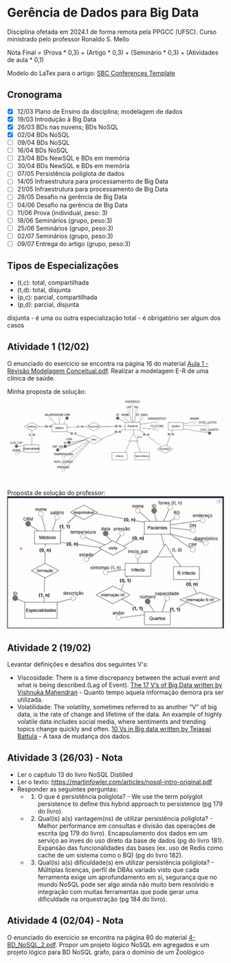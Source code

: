 # Gerência de Dados para Big Data

Disciplina ofetada em 2024.1 de forma remota pela PPGCC (UFSC). Curso ministrado pelo professor Ronaldo S. Mello

Nota Final = (Prova * 0,3) + (Artigo * 0,3) + (Seminário * 0,3) + (Atividades de aula * 0,1)

Modelo do LaTex para o artigo: [SBC Conferences Template](https://pt.overleaf.com/latex/templates/sbc-conferences-template/blbxwjwzdngr)

## Cronograma

* [X] 12/03 Plano de Ensino da disciplina; modelagem de dados
* [X] 19/03 Introdução à Big Data
* [X] 26/03 BDs nas nuvens; BDs NoSQL
* [X] 02/04 BDs NoSQL
* [ ] 09/04 BDs NoSQL
* [ ] 16/04 BDs NoSQL
* [ ] 23/04 BDs NewSQL e BDs em memória
* [ ] 30/04 BDs NewSQL e BDs em memória
* [ ] 07/05 Persistência poliglota de dados
* [ ] 14/05 Infraestrutura para processamento de Big Data
* [ ] 21/05 Infraestrutura para processamento de Big Data
* [ ] 28/05 Desafio na gerência de Big Data
* [ ] 04/06 Desafio na gerência de Big Data
* [ ] 11/06 Prova (individual, peso: 3)
* [ ] 18/06 Seminários (grupo, peso:3)
* [ ] 25/06 Seminários (grupo, peso:3)
* [ ] 02/07 Seminários (grupo, peso:3)
* [ ] 09/07 Entrega do artigo  (grupo, peso:3)

## Tipos de Especializações 

* (t,c): total, compartilhada
* (t,d): total, disjunta
* (p,c): parcial, compartilhada
* (p,d): parcial, disjunta

disjunta - é uma ou outra especialização
total - é obrigatório ser algum dos casos
## Atividade 1 (12/02)

O enunciado do exercício se encontra na página 16 do material [Aula 1 - Revisão Modelagem Conceitual.pdf](https://github.com/vitor-o-s/master/blob/main/data_management_big_data_ufsc/Aula%201%20-%20Revisa%CC%83o%20Modelagem%20Conceitual.pdf). Realizar a modelagem E-R de uma clínica de saúde.

Minha proposta de solução: ![Minha solução](https://github.com/vitor-o-s/master/blob/main/data_management_big_data_ufsc/Exercicio1ModelagemERClinicaSaude.png)

Proposta de solução do professor: ![Solução proposta pelo professor](https://github.com/vitor-o-s/master/blob/main/data_management_big_data_ufsc/SolucaoPropostaModelagemERClinicaSaude.png)

## Atividade 2 (19/02)

Levantar definições e desafios dos seguintes V's:

* Viscosidade: There is a time discrepancy between the actual event and what is being described.(Lag of Event). [The 17 V’s of Big Data written by Vishnuka Mahendran](https://medium.com/@vishnuka2019/the-17-vs-of-big-data-c1f2f969847f) - Quanto tempo aquela informação demora pra ser utilizada.
* Volatilidade: The volatility, sometimes referred to as another “V” of big data, is the rate of change and lifetime of the data. An example of highly volatile data includes social media, where sentiments and trending topics change quickly and often. [10 Vs in Big data written by Tejaswi Battula](https://www.linkedin.com/pulse/big-data-tejaswi-battula/) - A taxa de mudança dos dados.

## Atividade 3 (26/03) - Nota

* Ler o capítulo 13 do livro NoSQL Distilled
* Ler o texto: https://martinfowler.com/articles/nosql-intro-original.pdf
* Responder as seguintes perguntas:
  * 1) O que é persistência poliglota? - We use the term polyglot persistence to define this hybrid approach to persistence (pg 179 do livro). 
  * 2) Qual(is) a(s) vantagem(ns) de utilizar persistência poliglota? - Melhor performance em consultas e divisão das operações de escrita (pg 179 do livro). Encapsulamento dos dados em um serviço ao inves do uso direto da base de dados (pg do livro 181). Expansão das funcionalidades das bases (ex. uso de Redis como cache de um sistema como o BQ) (pg do livro 182).
  * 3) Qual(is) a(s) dificuldade(s) em utilizar persistência poliglota? - Múltiplas licenças, perfil de DBAs variado visto que cada ferramenta exige um aprofundamento em si, segurança que no mundo NoSQL pode ser algo ainda não muito bem resolvido e integração com muitas ferramentas que pode gerar uma dificuldade na orquestração (pg 184 do livro). 

## Atividade 4 (02/04) - Nota

O enunciado do exercício se encontra na página 80 do material [4-BD_NoSQL_2.pdf](https://github.com/vitor-o-s/master/blob/main/data_management_big_data_ufsc/4-BD_NoSQL_2.pdf). Propor um projeto lógico NoSQL em agregados e um projeto lógico para BD NoSQL grafo, para o domínio de um Zoológico
